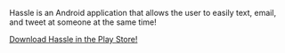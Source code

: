 Hassle is an Android application that allows the user to easily text, email, and tweet at someone at the same time!

[Download Hassle in the Play Store!](https://play.google.com/store/apps/details?id=co.tashawych.hassle)
